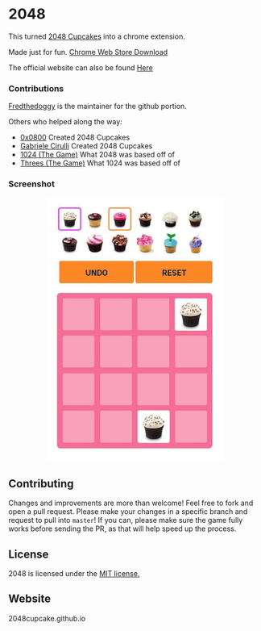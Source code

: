 
# 2048
This turned [2048 Cupcakes](https://0x0800.github.io/2048-CUPCAKES/) into a chrome extension.

Made just for fun. [Chrome Web Store Download](https://chrome.google.com/webstore/detail/2048-cupcakes/bebbjaeaajgmpgndeagilpdhfamikjbe)

The official website can also be found [Here](http://2048cupcake.github.io)
### Contributions

[Fredthedoggy](https://github.com/fredthedoggy) is the maintainer for the github portion.

Others who helped along the way:

 - [0x0800](https://github.com/0x0800) Created 2048 Cupcakes
 - [Gabriele Cirulli](https://github.com/gabrielecirulli) Created 2048 Cupcakes
 - [1024 (The Game)](https://www.veewo.com/games/?name=1024) What 2048 was based off of
 - [Threes (The Game)](http://asherv.com/threes/) What 1024 was based off of

### Screenshot

<p align="center">
  <img src="https://raw.githubusercontent.com/2048cupcake/Extension/master/readme/screenshot.jpg" alt="Screenshot" width="350"></p>

## Contributing
Changes and improvements are more than welcome! Feel free to fork and open a pull request. Please make your changes in a specific branch and request to pull into `master`! If you can, please make sure the game fully works before sending the PR, as that will help speed up the process.

## License
2048 is licensed under the [MIT license.](https://github.com/2048cupcake/Extension/blob/master/LICENSE.txt)

## Website
2048cupcake.github.io
